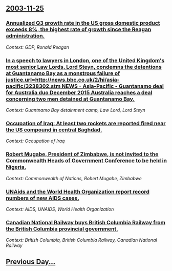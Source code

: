 ## [2003-11-25](/news/2003/11/25/index.md)

### [ Annualized Q3 growth rate in the US gross domestic product exceeds 8%, the highest rate of growth since the Reagan administration.](/news/2003/11/25/annualized-q3-growth-rate-in-the-us-gross-domestic-product-exceeds-8-the-highest-rate-of-growth-since-the-reagan-administration.md)
_Context: GDP, Ronald Reagan_

### [ In a speech to lawyers in London, one of the United Kingdom's most senior Law Lords, Lord Steyn, condemns the detentions at Guantanamo Bay as a monstrous failure of justice.<ref name="autogenerated1">url=http://news.bbc.co.uk/2/hi/asia-pacific/3238302.stm NEWS - Asia-Pacific - Guantanamo deal for Australia duo December 2015</ref> Australia reaches a deal concerning two men detained at Guantanamo Bay.<ref name="autogenerated1"/>](/news/2003/11/25/in-a-speech-to-lawyers-in-london-one-of-the-united-kingdom-s-most-senior-law-lords-lord-steyn-condemns-the-detentions-at-guantanamo-bay.md)
_Context: Guantnamo Bay detainment camp, Law Lord, Lord Steyn_

### [ Occupation of Iraq: At least two rockets are reported fired near the US compound in central Baghdad.](/news/2003/11/25/occupation-of-iraq-at-least-two-rockets-are-reported-fired-near-the-us-compound-in-central-baghdad.md)
_Context: Occupation of Iraq_

### [ Robert Mugabe, President of Zimbabwe, is not invited to the Commonwealth Heads of Government Conference to be held in Nigeria.](/news/2003/11/25/robert-mugabe-president-of-zimbabwe-is-not-invited-to-the-commonwealth-heads-of-government-conference-to-be-held-in-nigeria.md)
_Context: Commonwealth of Nations, Robert Mugabe, Zimbabwe_

### [ UNAids and the World Health Organization report record numbers of new AIDS cases.](/news/2003/11/25/unaids-and-the-world-health-organization-report-record-numbers-of-new-aids-cases.md)
_Context: AIDS, UNAIDS, World Health Organization_

### [ Canadian National Railway buys British Columbia Railway from the British Columbia provincial government.](/news/2003/11/25/canadian-national-railway-buys-british-columbia-railway-from-the-british-columbia-provincial-government.md)
_Context: British Columbia, British Columbia Railway, Canadian National Railway_

## [Previous Day...](/news/2003/11/24/index.md)

